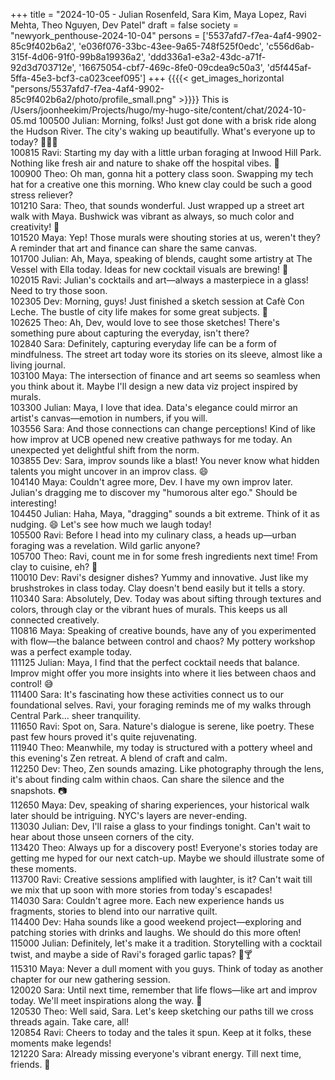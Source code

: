 +++
title = "2024-10-05 - Julian Rosenfeld, Sara Kim, Maya Lopez, Ravi Mehta, Theo Nguyen, Dev Patel"
draft = false
society = "newyork_penthouse-2024-10-04"
persons = ['5537afd7-f7ea-4af4-9902-85c9f402b6a2', 'e036f076-33bc-43ee-9a65-748f525f0edc', 'c556d6ab-315f-4d06-91f0-99b8a19936a2', 'ddd336a1-e3a2-43dc-a71f-92d3d703712e', '16675054-cbf7-469c-8fe0-09cdea9c50a3', 'd5f445af-5ffa-45e3-bcf3-ca023ceef095']
+++
{{{{< get_images_horizontal "persons/5537afd7-f7ea-4af4-9902-85c9f402b6a2/photo/profile_small.png" >}}}}
This is /Users/joonheekim/Projects/hugo/my-hugo-site/content/chat/2024-10-05.md
100500 Julian: Morning, folks! Just got done with a brisk ride along the Hudson River. The city's waking up beautifully. What's everyone up to today? 🚴‍♂️🌆  
100815 Ravi: Starting my day with a little urban foraging at Inwood Hill Park. Nothing like fresh air and nature to shake off the hospital vibes. 🍃  
100900 Theo: Oh man, gonna hit a pottery class soon. Swapping my tech hat for a creative one this morning. Who knew clay could be such a good stress reliever?  
101210 Sara: Theo, that sounds wonderful. Just wrapped up a street art walk with Maya. Bushwick was vibrant as always, so much color and creativity! 🎨  
101520 Maya: Yep! Those murals were shouting stories at us, weren't they? A reminder that art and finance can share the same canvas.  
101700 Julian: Ah, Maya, speaking of blends, caught some artistry at The Vessel with Ella today. Ideas for new cocktail visuals are brewing! 🥂  
102015 Ravi: Julian's cocktails and art—always a masterpiece in a glass! Need to try those soon.  
102305 Dev: Morning, guys! Just finished a sketch session at Cafè Con Leche. The bustle of city life makes for some great subjects. 📸  
102625 Theo: Ah, Dev, would love to see those sketches! There's something pure about capturing the everyday, isn't there?    
102840 Sara: Definitely, capturing everyday life can be a form of mindfulness. The street art today wore its stories on its sleeve, almost like a living journal.  
103100 Maya: The intersection of finance and art seems so seamless when you think about it. Maybe I'll design a new data viz project inspired by murals.  
103300 Julian: Maya, I love that idea. Data's elegance could mirror an artist's canvas—emotion in numbers, if you will.    
103556 Sara: And those connections can change perceptions! Kind of like how improv at UCB opened new creative pathways for me today. An unexpected yet delightful shift from the norm.  
103855 Dev: Sara, improv sounds like a blast! You never know what hidden talents you might uncover in an improv class. 😄  
104140 Maya: Couldn't agree more, Dev. I have my own improv later. Julian's dragging me to discover my "humorous alter ego." Should be interesting!  
104450 Julian: Haha, Maya, "dragging" sounds a bit extreme. Think of it as nudging. 😄 Let's see how much we laugh today!  
105500 Ravi: Before I head into my culinary class, a heads up—urban foraging was a revelation. Wild garlic anyone?  
105700 Theo: Ravi, count me in for some fresh ingredients next time! From clay to cuisine, eh? 🥘  
110010 Dev: Ravi's designer dishes? Yummy and innovative. Just like my brushstrokes in class today. Clay doesn't bend easily but it tells a story.  
110340 Sara: Absolutely, Dev. Today was about sifting through textures and colors, through clay or the vibrant hues of murals. This keeps us all connected creatively.  
110816 Maya: Speaking of creative bounds, have any of you experimented with flow—the balance between control and chaos? My pottery workshop was a perfect example today.  
111125 Julian: Maya, I find that the perfect cocktail needs that balance. Improv might offer you more insights into where it lies between chaos and control! 😅  
111400 Sara: It's fascinating how these activities connect us to our foundational selves. Ravi, your foraging reminds me of my walks through Central Park... sheer tranquility.  
111650 Ravi: Spot on, Sara. Nature's dialogue is serene, like poetry. These past few hours proved it's quite rejuvenating.  
111940 Theo: Meanwhile, my today is structured with a pottery wheel and this evening's Zen retreat. A blend of craft and calm.  
112250 Dev: Theo, Zen sounds amazing. Like photography through the lens, it's about finding calm within chaos. Can share the silence and the snapshots. 📷  
112650 Maya: Dev, speaking of sharing experiences, your historical walk later should be intriguing. NYC's layers are never-ending.  
113030 Julian: Dev, I'll raise a glass to your findings tonight. Can't wait to hear about those unseen corners of the city.  
113420 Theo: Always up for a discovery post! Everyone's stories today are getting me hyped for our next catch-up. Maybe we should illustrate some of these moments.  
113700 Ravi: Creative sessions amplified with laughter, is it? Can't wait till we mix that up soon with more stories from today's escapades!  
114030 Sara: Couldn't agree more. Each new experience hands us fragments, stories to blend into our narrative quilt.  
114400 Dev: Haha sounds like a good weekend project—exploring and patching stories with drinks and laughs. We should do this more often!  
115000 Julian: Definitely, let's make it a tradition. Storytelling with a cocktail twist, and maybe a side of Ravi's foraged garlic tapas? 🎨🍸  
115310 Maya: Never a dull moment with you guys. Think of today as another chapter for our new gathering session.   
120020 Sara: Until next time, remember that life flows—like art and improv today. We'll meet inspirations along the way. 🌟  
120530 Theo: Well said, Sara. Let's keep sketching our paths till we cross threads again. Take care, all!    
120854 Ravi: Cheers to today and the tales it spun. Keep at it folks, these moments make legends!   
121220 Sara: Already missing everyone's vibrant energy. Till next time, friends. 💫
